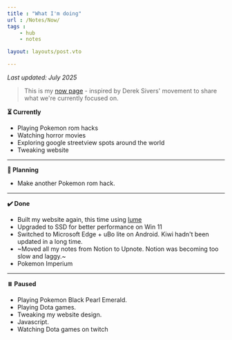 ```yaml
---
title : "What I'm doing"
url : /Notes/Now/
tags : 
    - hub
    - notes

layout: layouts/post.vto

---
```


*Last updated: July 2025*

> This is my [now page](https://nownownow.com/about) - inspired by Derek Sivers' movement to share what we're currently focused on.

**⏳ Currently**

- Playing Pokemon rom hacks
- Watching horror movies
- Exploring google streetview spots around the world
- Tweaking website

---

**📌 Planning**

- Make another Pokemon rom hack.

---

**✔️ Done**

- Built my website again, this time using [lume](https://lume.land)
- Upgraded to SSD for better performance on Win 11
- Switched to Microsoft Edge + uBo lite on Android. Kiwi hadn't been updated in a long time.
- ~Moved all my notes from Notion to Upnote. Notion was becoming too slow and laggy.~
- Pokemon Imperium

---

**⏸️ Paused**

- Playing Pokemon Black Pearl Emerald.
- Playing Dota games.
- Tweaking my website design.
- Javascript.
- Watching Dota games on twitch